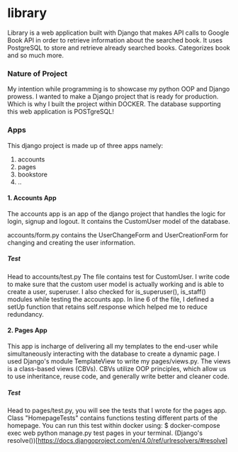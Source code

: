# library
Library is a web application built with Django that makes API calls to Google Book API in order to retrieve information about the searched book. It uses PostgreSQL to store and retrieve already searched books. Categorizes book and so much more.

### Nature of Project
My intention while programming is to showcase my python OOP and Django prowess. I wanted to make a Django project that is ready for production. Which is why I built the project within DOCKER. The database supporting this web application is POSTgreSQL!

### Apps
This django project is made up of three apps namely:
1. accounts
2. pages
3. bookstore
4. ..

#### 1. Accounts App
The accounts app is an app of the django project that handles the logic for login, signup and logout. It contains the CustomUser model of the database.

accounts/form.py contains the UserChangeForm and UserCreationForm for changing and creating the user information. 

##### Test
Head to accounts/test.py The file contains test for CustomUser. I write code to make sure that the custom user model is actually working and is able to create a user, superuser. I also checked for is_superuser(), is_staff() modules while testing the accounts app. In line 6 of the file, I defined a setUp function that retains self.response which helped me to reduce redundancy.


#### 2. Pages App
This app is incharge of delivering all my templates to the end-user while simultaneously interacting with the database to create a dynamic page. I used Django's module TemplateView to write my pages/views.py. The views is a class-based views (CBVs). CBVs utilize OOP principles, which allow us to use inheritance, reuse code, and generally write better and cleaner code.

##### Test
Head to pages/test.py, you will see the tests that I wrote for the pages app. Class "HomepageTests" contains functions testing different parts of the homepage. You can run this test within docker using: $ docker-compose exec web python manage.py test pages 
in your terminal.
(Django's resolve())[https://docs.djangoproject.com/en/4.0/ref/urlresolvers/#resolve]
